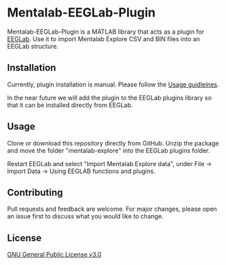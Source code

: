 # Mentalab-EEGLab-Plugin

Mentalab-EEGLab-Plugin is a MATLAB library that acts as a plugin for [EEGLab](https://sccn.ucsd.edu/eeglab/index.php). Use it to import Mentalab Explore CSV and BIN files into an EEGLab structure. 

## Installation

Currently, plugin installation is manual. Please follow the [Usage guidleines](#usage).

In the near future we will add the plugin to the EEGLab plugins library so that it can be installed directly from EEGLab.

## <a name="usage"></a> Usage

Clone or download this repository directly from GitHub. Unzip the package and move the folder "mentalab-explore" into the EEGLab plugins folder.

Restart EEGLab and select "Import Mentalab Explore data", under File -> Import Data -> Using EEGLAB functions and plugins.

## Contributing
Pull requests and feedback are welcome. For major changes, please open an issue first to discuss what you would like to change.

## License
[GNU General Public License v3.0](https://github.com/Nujanauss/Mentalab-EEGLab-Plugin/blob/master/LICENSE)

